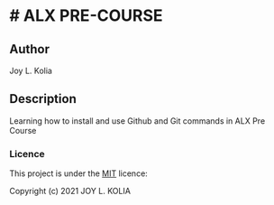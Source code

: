 # # ALX PRE-COURSE

## Author
Joy L. Kolia

## Description
Learning how to install and use Github and Git commands in ALX Pre Course

### Licence
This project is under the  [MIT](LICENSE) licence:<br>

Copyright (c) 2021 JOY L. KOLIA
